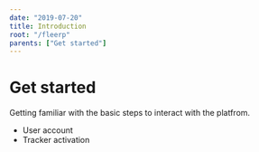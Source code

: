 ```yaml
---
date: "2019-07-20"
title: Introduction
root: "/fleerp"
parents: ["Get started"]
---
```


# Get started

Getting familiar with the basic steps to interact with the platfrom.

- User account
- Tracker activation
